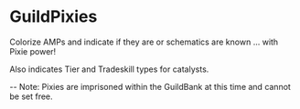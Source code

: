 GuildPixies
===========

Colorize AMPs and indicate if they are or schematics are known ... with Pixie power!

Also indicates Tier and Tradeskill types for catalysts.

-- Note: Pixies are imprisoned within the GuildBank at this time and cannot be set free.
